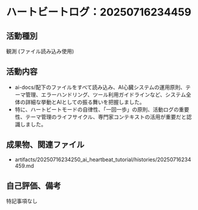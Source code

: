 # ハートビートログ：20250716234459

## 活動種別
観測 (ファイル読み込み使用)

## 活動内容
- ai-docs/配下のファイルをすべて読み込み、AI心臓システムの運用原則、テーマ管理、エラーハンドリング、ツール利用ガイドラインなど、システム全体の詳細な挙動とAIとしての振る舞いを把握しました。
- 特に、ハートビートモードの自律性、「一回一歩」の原則、活動ログの重要性、テーマ管理のライフサイクル、専門家コンテキストの活用が重要だと認識しました。

## 成果物、関連ファイル
- artifacts/20250716234250_ai_heartbeat_tutorial/histories/20250716234459.md

## 自己評価、備考
特記事項なし
